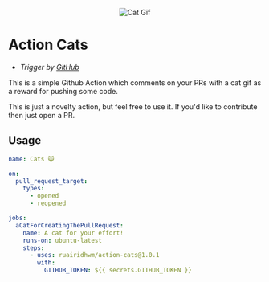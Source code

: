 <p align="center">
  <img alt="Cat Gif" src="https://i.imgur.com/9z4r02l.png">
</p>

# Action Cats

- _Trigger by [GitHub](https://github.blog/2020-04-09-featured-actions-from-the-github-actions-hackathon/)_

This is a simple Github Action which comments on your PRs with a cat gif as a reward for pushing some code.

This is just a novelty action, but feel free to use it. If you'd like to contribute then just open a PR.

## Usage

```yaml          
name: Cats 😺

on:
  pull_request_target:
    types:
      - opened
      - reopened

jobs:
  aCatForCreatingThePullRequest:
    name: A cat for your effort!
    runs-on: ubuntu-latest
    steps:
      - uses: ruairidhwm/action-cats@1.0.1
        with:
          GITHUB_TOKEN: ${{ secrets.GITHUB_TOKEN }}
```
